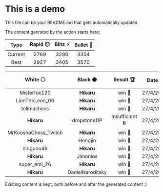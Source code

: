 # This is a demo

This file can be your README.md that gets automatically updated.

The content genrated by the action starts here:

<!--START_SECTION:chessStats-->
<!-- Automatically generated with https://github.com/Balastrong/chess-stats-action -->

| Type | Rapid ⏲️ | Blitz ⚡ | Bullet 🔫 |
|:---:|:---:|:---:|:---:|
| Current | 2769 | 3280 | 3354 |
| Best | 2927 | 3405 | 3570 |

| White ⚪ | Black ⚫ | Result 🏆 | Date 📅 | Position 🗺️ | Type 🕕 |
|:---:|:---:|:---:|:---:|:---:|:---:|
| Misterfox120 | **Hikaru** | win 🥇 | 27/4/2024 | <a href="http://www.ee.unb.ca/cgi-bin/tervo/fen.pl?select=2R5/8/8/8/4k3/4pp2/4K3/r7 w - -">Link</a> | Bullet |
| LionTheLeon_06 | **Hikaru** | win 🥇 | 27/4/2024 | <a href="http://www.ee.unb.ca/cgi-bin/tervo/fen.pl?select=4r1k1/p5p1/2Nb2q1/3PP2p/1P3rnP/P1B5/4QpB1/5R1K w - -">Link</a> | Bullet |
| tolimachess | **Hikaru** | win 🥇 | 27/4/2024 | <a href="http://www.ee.unb.ca/cgi-bin/tervo/fen.pl?select=r3k2r/pp2ppb1/2n3p1/2p5/3pPP2/3P1RP1/PPP1N2q/R1B2QK1 w kq -">Link</a> | Bullet |
| **Hikaru** | dropstoneDP | insufficient ⏸️ | 27/4/2024 | <a href="http://www.ee.unb.ca/cgi-bin/tervo/fen.pl?select=4b3/8/8/8/6K1/6N1/6k1/8 b - -">Link</a> | Bullet |
| MrKooshaChess_Twitch | **Hikaru** | win 🥇 | 27/4/2024 | <a href="http://www.ee.unb.ca/cgi-bin/tervo/fen.pl?select=4r3/pp4kp/2p1n1b1/2P4p/1P3p2/5PP1/P4qB1/2Q2N1K w - -">Link</a> | Bullet |
| **Hikaru** | Hongjin | win 🥇 | 27/4/2024 | <a href="http://www.ee.unb.ca/cgi-bin/tervo/fen.pl?select=r4rk1/4b1pp/p1bpPp1Q/2np1P2/P5R1/3B1N2/2P3PP/R5K1 b - -">Link</a> | Bullet |
| ninguno46 | **Hikaru** | win 🥇 | 27/4/2024 | <a href="http://www.ee.unb.ca/cgi-bin/tervo/fen.pl?select=5k2/4prb1/p4p2/1p3P2/2qP1B2/P2Q4/2P2K2/4R3 w - -">Link</a> | Bullet |
| **Hikaru** | Jimonios | win 🥇 | 27/4/2024 | <a href="http://www.ee.unb.ca/cgi-bin/tervo/fen.pl?select=r1bN1rk1/ppp1n1p1/7p/8/2BP1b2/2P5/P1P3PP/R3QRK1 b - -">Link</a> | Bullet |
| super_emi_26 | **Hikaru** | win 🥇 | 27/4/2024 | <a href="http://www.ee.unb.ca/cgi-bin/tervo/fen.pl?select=8/8/8/2p5/1q6/3K4/pk6/8 w - -">Link</a> | Bullet |
| **Hikaru** | DanielNaroditsky | win 🥇 | 27/4/2024 | <a href="http://www.ee.unb.ca/cgi-bin/tervo/fen.pl?select=8/8/p4R1p/4P1k1/1p3Bp1/4K3/PPr4P/8 b - -">Link</a> | Bullet |

<!--END_SECTION:chessStats-->

Existing content is kept, both before and after the generated content :)
